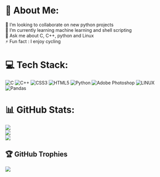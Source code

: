 # 💫 About Me:
👯 I’m looking to collaborate on new python projects<br>🌱 I’m currently learning machine learning and shell scripting<br>💬 Ask me about C, C++, python and Linux<br>⚡ Fun fact : I enjoy cycling


# 💻 Tech Stack:
![C](https://img.shields.io/badge/c-%2300599C.svg?style=plastic&logo=c&logoColor=white) ![C++](https://img.shields.io/badge/c++-%2300599C.svg?style=plastic&logo=c%2B%2B&logoColor=white) ![CSS3](https://img.shields.io/badge/css3-%231572B6.svg?style=plastic&logo=css3&logoColor=white) ![HTML5](https://img.shields.io/badge/html5-%23E34F26.svg?style=plastic&logo=html5&logoColor=white) ![Python](https://img.shields.io/badge/python-3670A0?style=plastic&logo=python&logoColor=ffdd54) ![Adobe Photoshop](https://img.shields.io/badge/adobephotoshop-%2331A8FF.svg?style=plastic&logo=adobephotoshop&logoColor=white) ![LINUX](https://img.shields.io/badge/Linux-FCC624?style=plastic&logo=linux&logoColor=black) ![Pandas](https://img.shields.io/badge/pandas-%23150458.svg?style=plastic&logo=pandas&logoColor=white)
# 📊 GitHub Stats:
![](https://github-readme-stats.vercel.app/api?username=rammani28&theme=radical&hide_border=false&include_all_commits=true&count_private=true)<br/>
![](https://github-readme-streak-stats.herokuapp.com/?user=rammani28&theme=radical&hide_border=false)<br/>
![](https://github-readme-stats.vercel.app/api/top-langs/?username=rammani28&theme=radical&hide_border=false&include_all_commits=true&count_private=false&layout=compact)

## 🏆 GitHub Trophies
![](https://github-profile-trophy.vercel.app/?username=rammani28&theme=radical&no-frame=false&no-bg=true&margin-w=4)

<!-- Proudly created with GPRM ( https://gprm.itsvg.in ) -->
